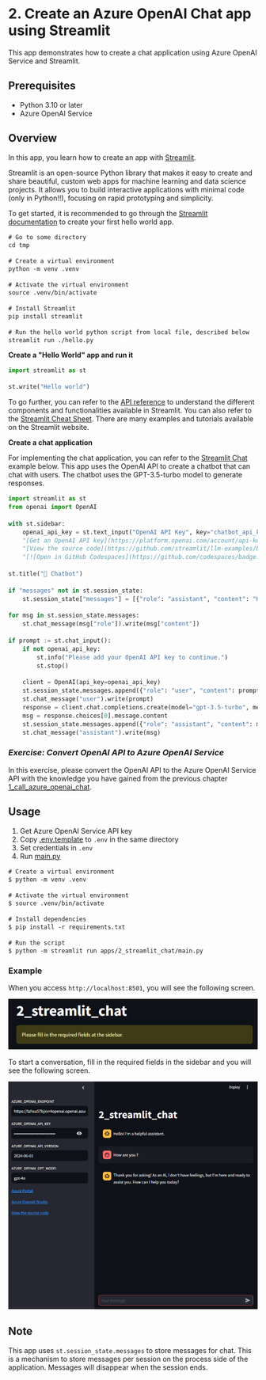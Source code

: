 # 2. Create an Azure OpenAI Chat app using Streamlit

This app demonstrates how to create a chat application using Azure OpenAI Service and Streamlit.

## Prerequisites

- Python 3.10 or later
- Azure OpenAI Service

## Overview

In this app, you learn how to create an app with [Streamlit](https://streamlit.io/).

Streamlit is an open-source Python library that makes it easy to create and share beautiful, custom web apps for machine learning and data science projects. It allows you to build interactive applications with minimal code (only in Python!!), focusing on rapid prototyping and simplicity.

To get started, it is recommended to go through the [Streamlit documentation](https://docs.streamlit.io/get-started/installation/command-line) to create your first hello world app.

```shell
# Go to some directory
cd tmp

# Create a virtual environment
python -m venv .venv

# Activate the virtual environment
source .venv/bin/activate

# Install Streamlit
pip install streamlit

# Run the hello world python script from local file, described below
streamlit run ./hello.py
```

**Create a "Hello World" app and run it**

```python
import streamlit as st

st.write("Hello world")
```

To go further, you can refer to the [API reference](https://docs.streamlit.io/develop/api-reference) to understand the different components and functionalities available in Streamlit. You can also refer to the [Streamlit Cheat Sheet](https://docs.streamlit.io/develop/quick-reference/cheat-sheet). There are many examples and tutorials available on the Streamlit website.

**Create a chat application**

For implementing the chat application, you can refer to the [Streamlit Chat](https://streamlit.io/generative-ai) example below.
This app uses the OpenAI API to create a chatbot that can chat with users. The chatbot uses the GPT-3.5-turbo model to generate responses.

```python
import streamlit as st
from openai import OpenAI

with st.sidebar:
    openai_api_key = st.text_input("OpenAI API Key", key="chatbot_api_key", type="password")
    "[Get an OpenAI API key](https://platform.openai.com/account/api-keys)"
    "[View the source code](https://github.com/streamlit/llm-examples/blob/main/Chatbot.py)"
    "[![Open in GitHub Codespaces](https://github.com/codespaces/badge.svg)](https://codespaces.new/streamlit/llm-examples?quickstart=1)"

st.title("💬 Chatbot")

if "messages" not in st.session_state:
    st.session_state["messages"] = [{"role": "assistant", "content": "How can I help you?"}]

for msg in st.session_state.messages:
    st.chat_message(msg["role"]).write(msg["content"])

if prompt := st.chat_input():
    if not openai_api_key:
        st.info("Please add your OpenAI API key to continue.")
        st.stop()

    client = OpenAI(api_key=openai_api_key)
    st.session_state.messages.append({"role": "user", "content": prompt})
    st.chat_message("user").write(prompt)
    response = client.chat.completions.create(model="gpt-3.5-turbo", messages=st.session_state.messages)
    msg = response.choices[0].message.content
    st.session_state.messages.append({"role": "assistant", "content": msg})
    st.chat_message("assistant").write(msg)
```

### **_Exercise: Convert OpenAI API to Azure OpenAI Service_**

In this exercise, please convert the OpenAI API to the Azure OpenAI Service API with the knowledge you have gained from the previous chapter [1_call_azure_openai_chat](../1_call_azure_openai_chat/README.md).

## Usage

1. Get Azure OpenAI Service API key
1. Copy [.env.template](../../.env.template) to `.env` in the same directory
1. Set credentials in `.env`
1. Run [main.py](./main.py)

```shell
# Create a virtual environment
$ python -m venv .venv

# Activate the virtual environment
$ source .venv/bin/activate

# Install dependencies
$ pip install -r requirements.txt

# Run the script
$ python -m streamlit run apps/2_streamlit_chat/main.py
```

### Example

When you access `http://localhost:8501`, you will see the following screen.

![Streamlit Chat](../images/2_streamlit_chat.initial_page.png)

To start a conversation, fill in the required fields in the sidebar and you will see the following screen.

![Streamlit Chat](../images/2_streamlit_chat.chat_page.png)

## Note

This app uses `st.session_state.messages` to store messages for chat. This is a mechanism to store messages per session on the process side of the application. Messages will disappear when the session ends.
